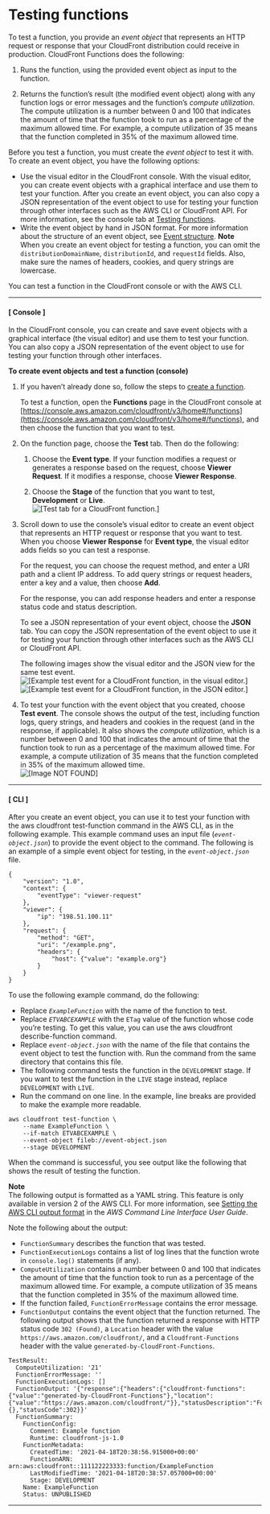 # Testing functions<a name="test-function"></a>

To test a function, you provide an *event object* that represents an HTTP request or response that your CloudFront distribution could receive in production\. CloudFront Functions does the following:

1. Runs the function, using the provided event object as input to the function\.

1. Returns the function’s result \(the modified event object\) along with any function logs or error messages and the function’s *compute utilization*\. The compute utilization is a number between 0 and 100 that indicates the amount of time that the function took to run as a percentage of the maximum allowed time\. For example, a compute utilization of 35 means that the function completed in 35% of the maximum allowed time\.

Before you test a function, you must create the *event object* to test it with\. To create an event object, you have the following options:
+ Use the visual editor in the CloudFront console\. With the visual editor, you can create event objects with a graphical interface and use them to test your function\. After you create an event object, you can also copy a JSON representation of the event object to use for testing your function through other interfaces such as the AWS CLI or CloudFront API\. For more information, see the console tab at [Testing functions](#test-function)\.
+ Write the event object by hand in JSON format\. For more information about the structure of an event object, see [Event structure](functions-event-structure.md)\.
**Note**  
When you create an event object for testing a function, you can omit the `distributionDomainName`, `distributionId`, and `requestId` fields\. Also, make sure the names of headers, cookies, and query strings are lowercase\.

You can test a function in the CloudFront console or with the AWS CLI\.

------
#### [ Console ]

In the CloudFront console, you can create and save event objects with a graphical interface \(the visual editor\) and use them to test your function\. You can also copy a JSON representation of the event object to use for testing your function through other interfaces\.

**To create event objects and test a function \(console\)**

1. If you haven’t already done so, follow the steps to [create a function](create-function.md)\.

   To test a function, open the **Functions** page in the CloudFront console at [https://console.aws.amazon.com/cloudfront/v3/home#/functions](https://console.aws.amazon.com/cloudfront/v3/home#/functions), and then choose the function that you want to test\.

1. On the function page, choose the **Test** tab\. Then do the following:

   1. Choose the **Event type**\. If your function modifies a request or generates a response based on the request, choose **Viewer Request**\. If it modifies a response, choose **Viewer Response**\.

   1. Choose the **Stage** of the function that you want to test, **Development** or **Live**\.  
![\[Test tab for a CloudFront function.\]](http://docs.aws.amazon.com/AmazonCloudFront/latest/DeveloperGuide/images/functions-test.png)

1. Scroll down to use the console’s visual editor to create an event object that represents an HTTP request or response that you want to test\. When you choose **Viewer Response** for **Event type**, the visual editor adds fields so you can test a response\.

   For the request, you can choose the request method, and enter a URI path and a client IP address\. To add query strings or request headers, enter a key and a value, then choose **Add**\.

   For the response, you can add response headers and enter a response status code and status description\.

   To see a JSON representation of your event object, choose the **JSON** tab\. You can copy the JSON representation of the event object to use it for testing your function through other interfaces such as the AWS CLI or CloudFront API\.

   The following images show the visual editor and the JSON view for the same test event\.  
![\[Example test event for a CloudFront function, in the visual editor.\]](http://docs.aws.amazon.com/AmazonCloudFront/latest/DeveloperGuide/images/functions-test-example-visual.png)  
![\[Example test event for a CloudFront function, in the JSON editor.\]](http://docs.aws.amazon.com/AmazonCloudFront/latest/DeveloperGuide/images/functions-test-example-json.png)

1. To test your function with the event object that you created, choose **Test event**\. The console shows the output of the test, including function logs, query strings, and headers and cookies in the request \(and in the response, if applicable\)\. It also shows the *compute utilization*, which is a number between 0 and 100 that indicates the amount of time that the function took to run as a percentage of the maximum allowed time\. For example, a compute utilization of 35 means that the function completed in 35% of the maximum allowed time\.  
![\[Image NOT FOUND\]](http://docs.aws.amazon.com/AmazonCloudFront/latest/DeveloperGuide/images/functions-test-result.png)

------
#### [ CLI ]

After you create an event object, you can use it to test your function with the aws cloudfront test\-function command in the AWS CLI, as in the following example\. This example command uses an input file \(*`event-object.json`*\) to provide the event object to the command\. The following is an example of a simple event object for testing, in the *`event-object.json`* file\.

```
{
    "version": "1.0",
    "context": {
        "eventType": "viewer-request"
    },
    "viewer": {
        "ip": "198.51.100.11"
    },
    "request": {
        "method": "GET",
        "uri": "/example.png",
        "headers": {
            "host": {"value": "example.org"}
        }
    }
}
```

To use the following example command, do the following:
+ Replace *`ExampleFunction`* with the name of the function to test\.
+ Replace *`ETVABCEXAMPLE`* with the `ETag` value of the function whose code you’re testing\. To get this value, you can use the aws cloudfront describe\-function command\.
+ Replace *`event-object.json`* with the name of the file that contains the event object to test the function with\. Run the command from the same directory that contains this file\.
+ The following command tests the function in the `DEVELOPMENT` stage\. If you want to test the function in the `LIVE` stage instead, replace `DEVELOPMENT` with `LIVE`\.
+ Run the command on one line\. In the example, line breaks are provided to make the example more readable\.

```
aws cloudfront test-function \
    --name ExampleFunction \
    --if-match ETVABCEXAMPLE \
    --event-object fileb://event-object.json
    --stage DEVELOPMENT
```

When the command is successful, you see output like the following that shows the result of testing the function\.

**Note**  
The following output is formatted as a YAML string\. This feature is only available in version 2 of the AWS CLI\. For more information, see [Setting the AWS CLI output format]() in the *AWS Command Line Interface User Guide*\.

Note the following about the output:
+ `FunctionSummary` describes the function that was tested\.
+ `FunctionExecutionLogs` contains a list of log lines that the function wrote in `console.log()` statements \(if any\)\.
+ `ComputeUtilization` contains a number between 0 and 100 that indicates the amount of time that the function took to run as a percentage of the maximum allowed time\. For example, a compute utilization of 35 means that the function completed in 35% of the maximum allowed time\.
+ If the function failed, `FunctionErrorMessage` contains the error message\.
+ `FunctionOutput` contains the event object that the function returned\. The following output shows that the function returned a response with HTTP status code `302 (Found)`, a `Location` header with the value `https://aws.amazon.com/cloudfront/`, and a `Cloudfront-Functions` header with the value `generated-by-CloudFront-Functions`\.

```
TestResult:
  ComputeUtilization: '21'
  FunctionErrorMessage: ''
  FunctionExecutionLogs: []
  FunctionOutput: '{"response":{"headers":{"cloudfront-functions":{"value":"generated-by-CloudFront-Functions"},"location":{"value":"https://aws.amazon.com/cloudfront/"}},"statusDescription":"Found","cookies":{},"statusCode":302}}'
  FunctionSummary:
    FunctionConfig:
      Comment: Example function
      Runtime: cloudfront-js-1.0
    FunctionMetadata:
      CreatedTime: '2021-04-18T20:38:56.915000+00:00'
      FunctionARN: arn:aws:cloudfront::111122223333:function/ExampleFunction
      LastModifiedTime: '2021-04-18T20:38:57.057000+00:00'
      Stage: DEVELOPMENT
    Name: ExampleFunction
    Status: UNPUBLISHED
```

------